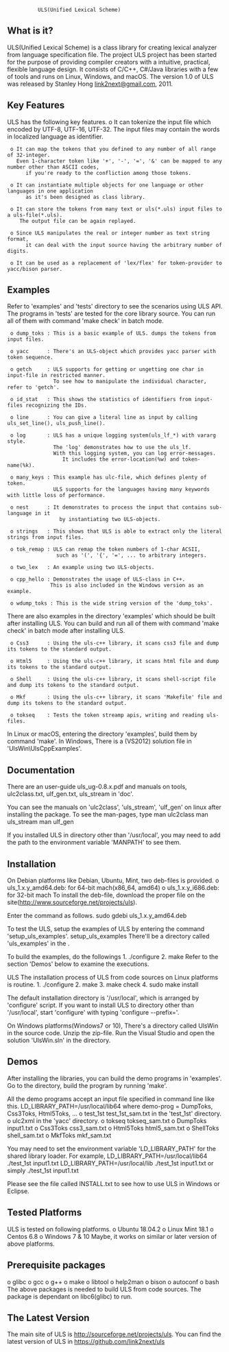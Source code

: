       
              ULS(Unified Lexical Scheme)

  What is it?
  -----------
   ULS(Unified Lexical Scheme) is a class library for creating lexical analyzer 
   from language specification file. The project ULS project has been started 
   for the purpose of providing compiler creators with a intuitive, practical, flexible language design.
   It consists of C/C++, C#/Java libraries with a few of tools and runs on Linux, Windows, and macOS.
   The version 1.0 of ULS was released by Stanley Hong <link2next@gmail.com>, 2011.

  Key Features
  -------------

   ULS has the following key features.
     o It can tokenize the input file which encoded by UTF-8, UTF-16, UTF-32.
       The input files may contain the words in localized language as identifier.

     o It can map the tokens that you defined to any number of all range of 32-integer.
       Even 1-character token like '+', '-', '=', '&' can be mapped to any number other than ASCII codes,
          if you're ready to the confliction among those tokens.

     o It can instantiate multiple objects for one language or other languages in one application
          as it's been designed as class library.

     o It can store the tokens from many text or uls(*.uls) input files to a uls-file(*.uls).
        The output file can be again replayed.

     o Since ULS manipulates the real or integer number as text string format,
          it can deal with the input source having the arbitrary number of digits.

     o It can be used as a replacement of 'lex/flex' for token-provider to yacc/bison parser.


   Examples
  -------------
   Refer to 'examples' and 'tests' directory to see the scenarios using ULS API.
   The programs in 'tests' are tested for the core library source.
     You can run all of them with command 'make check' in batch mode.

     o dump_toks : This is a basic example of ULS. dumps the tokens from input files.

     o yacc      : There's an ULS-object which provides yacc parser with token sequence.

     o getch     : ULS supports for getting or ungetting one char in input-file in restricted manner.
                   To see how to manipulate the individual character, refer to 'getch'.

     o id_stat   : This shows the statistics of identifiers from input-files recognizing the IDs.

     o line      : You can give a literal line as input by calling uls_set_line(), uls_push_line().

     o log       : ULS has a unique logging system(uls_lf_*) with vararg style. 
                   The 'log' demonstrates how to use the uls_lf.
                   With this logging system, you can log error-messages.
                      It includes the error-location(%w) and token-name(%k).

     o many_keys : This example has ulc-file, which defines plenty of token.
                   ULS supports for the languages having many keywords with little loss of performance.

     o nest      : It demonstrates to process the input that contains sub-language in it
                     by instantiating two ULS-objects.

     o strings   : This shows that ULS is able to extract only the literal strings from input files.

     o tok_remap : ULS can remap the token numbers of 1-char ACSII,
                    such as '(', '{', '=', ... to arbitrary integers.

     o two_lex   : An example using two ULS-objects.

     o cpp_hello : Demonstrates the usage of ULS-class in C++.
                  This is also included in the Windows version as an example.

     o wdump_toks : This is the wide string version of the 'dump_toks'.

   There are also examples in the directory 'examples' which should be built after installing ULS.
     You can build and run all of them with command 'make check' in batch mode after installing ULS.

     o Css3      : Using the uls-c++ library, it scans css3 file and dump its tokens to the standard output.

     o Html5     : Using the uls-c++ library, it scans html file and dump its tokens to the standard output.
 
     o Shell     : Using the uls-c++ library, it scans shell-script file and dump its tokens to the standard output.

     o Mkf       : Using the uls-c++ library, it scans 'Makefile' file and dump its tokens to the standard output.

     o tokseq    : Tests the token streamp apis, writing and reading uls-files.

   In Linux or macOS, entering the directory 'examples', build them by command 'make'.
   In Windows, There is a (VS2012) solution file in 'UlsWin\UlsCppExamples'.



  Documentation
  -------------
   There are an user-guide uls_ug-0.8.x.pdf and manuals on tools, ulc2class.txt, ulf_gen.txt, uls_stream in 'doc'. 

   You can see the manuals on 'ulc2class', 'uls_stream', 'ulf_gen' on linux after installing the package.
   To see the man-pages, type
      man ulc2class
      man uls_stream
      man ulf_gen

   If you installed ULS in directory other than '/usr/local',
    you may need to add the path to the environment variable 'MANPATH' to see them.



  Installation
  ------------
   On Debian platforms like Debian, Ubuntu, Mint, two deb-files is provided. 
      o uls_1.x.y_amd64.deb: for 64-bit mach(x86_64, amd64)
      o uls_1.x.y_i686.deb: for 32-bit mach
   To install the deb-file, download the proper file on the site(http://www.sourceforge.net/projects/uls).

   Enter the command as follows.
      sudo gdebi uls_1.x.y_amd64.deb

   To test the ULS, setup the examples of ULS by entering the command 'setup_uls_examples'.
      setup_uls_examples <dest-dir>
   There'll be a directory called 'uls_examples' in the <dest-dir>.

   To build the examples, do the followings
      1. ./configure
      2. make
   Refer to the section 'Demos' below to examine the executions.

   ULS The installation process of ULS from code sources on Linux platforms is routine.
      1. ./configure
      2. make
      3. make check
      4. sudo make install

   The default installation directory is '/usr/local', which is arranged by 'configure' script.
   If you want to install ULS to directory other than '/usr/local', start 'configure' with typing
      'configure --prefix=<dir-you-want-install>'.

   On Windows platforms(Windows7 or 10),
     There's a directory called UlsWin in the source code. 
     Unzip the zip-file.
     Run the Visual Studio and open the solution 'UlsWin.sln' in the directory.


  Demos
  ------------

   After installing the libraries, you can build the demo programs in 'examples'.
   Go to the directory, build the program by running 'make'.

   All the demo programs accept an input file specified in command line like this.
      LD_LIBRARY_PATH=/usr/local/lib64 <demo-prog> <input-file>
         where demo-prog = DumpToks, Css3Toks, Html5Toks, ...
      o test_1st test_1st_sam.txt in the 'test_1st' directory.
      o ulc2xml in the 'yacc' directory.
      o tokseq tokseq_sam.txt
      o DumpToks input1.txt
      o Css3Toks css3_sam.txt
      o Html5Toks html5_sam.txt
      o ShellToks shell_sam.txt
      o MkfToks mkf_sam.txt

   You may need to set the environment variable 'LD_LIBRARY_PATH' for the shared library loader.
   For example,
      LD_LIBRARY_PATH=/usr/local/lib64 ./test_1st input1.txt
      LD_LIBRARY_PATH=/usr/local/lib ./test_1st input1.txt or simply
      ./test_1st input1.txt

   Please see the file called INSTALL.txt to see how to use ULS in Windows or Eclipse.



  Tested Platforms
  ------------
   ULS is tested on following platforms.
      o Ubuntu 18.04.2
      o Linux Mint 18.1
      o Centos 6.8
      o Windows 7 & 10
   Maybe, it works on similar or later version of above platforms.


  Prerequisite packages
  ------------
   o glibc
   o gcc
   o g++ 
   o make
   o libtool
   o help2man 
   o bison
   o autoconf
   o bash
  The above packages is needed to build ULS from code sources.
  The package is dependant on libc6(glibc) to run.


  The Latest Version
  ------------------
   The main site of ULS is http://sourceforge.net/projects/uls.
   You can find the latest version of ULS in https://github.com/link2next/uls

